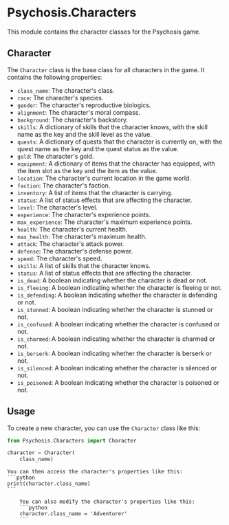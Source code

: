 # Psychosis.Characters

This module contains the character classes for the Psychosis game.

## Character

The `Character` class is the base class for all characters in the game. It contains the following properties:

- `class_name`: The character's class.
- `race`: The character's species.
- `gender`: The character's reproductive biologics.
- `alignment`: The character's moral compass.
- `background`: The character's backstory.
- `skills`: A dictionary of skills that the character knows, with the skill name as the key and the skill level as the value.
- `quests`: A dictionary of quests that the character is currently on, with the quest name as the key and the quest status as the value.
- `gold`: The character's gold.
- `equipment`: A dictionary of items that the character has equipped, with the item slot as the key and the item as the value.
- `location`: The character's current location in the game world.
- `faction`: The character's faction.
- `inventory`: A list of items that the character is carrying.
- `status`: A list of status effects that are affecting the character.
- `level`: The character's level.
- `experience`: The character's experience points.
- `max_experience`: The character's maximum experience points.
- `health`: The character's current health.
- `max_health`: The character's maximum health.
- `attack`: The character's attack power.
- `defense`: The character's defense power.
- `speed`: The character's speed.
- `skills`: A list of skills that the character knows.
- `status`: A list of status effects that are affecting the character.
- `is_dead`: A boolean indicating whether the character is dead or not.
- `is_fleeing`: A boolean indicating whether the character is fleeing or not.
- `is_defending`: A boolean indicating whether the character is defending or not.
- `is_stunned`: A boolean indicating whether the character is stunned or not.
- `is_confused`: A boolean indicating whether the character is confused or not.
- `is_charmed`: A boolean indicating whether the character is charmed or not.
- `is_berserk`: A boolean indicating whether the character is berserk or not.
- `is_silenced`: A boolean indicating whether the character is silenced or not.
- `is_poisoned`: A boolean indicating whether the character is poisoned or not.

## Usage

To create a new character, you can use the `Character` class like this:

```python
from Psychosis.Characters import Character

character = Character(
	class_name)
```

	You can then access the character's properties like this:
	```python
	print(character.class_name)
	```

		You can also modify the character's properties like this:
		```python
		character.class_name = 'Adventurer'
		```